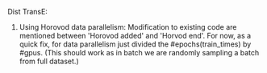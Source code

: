 Dist TransE:
1. Using Horovod data parallelism: Modification to existing code are mentioned between 'Horovod added' and 'Horvod end'. For now, as a quick fix, for data parallelism just divided the #epochs(train_times) by #gpus. (This should work as in batch we are randomly sampling a batch from full dataset.)
